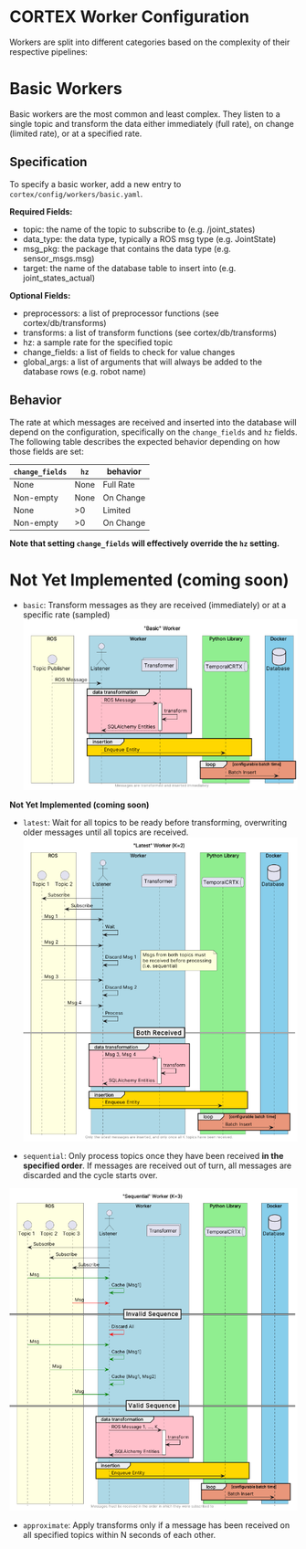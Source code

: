 # CORTEX Worker Configuration

Workers are split into different categories based on the complexity of their respective
pipelines:

# Basic Workers

Basic workers are the most common and least complex. They listen to a single topic and
transform the data either immediately (full rate), on change (limited rate), or at a specified rate.

## Specification

To specify a basic worker, add a new entry to `cortex/config/workers/basic.yaml`.

**Required Fields:**
- topic: the name of the topic to subscribe to (e.g. /joint_states)
- data_type: the data type, typically a ROS msg type (e.g. JointState)
- msg_pkg: the package that contains the data type (e.g. sensor_msgs.msg)
- target: the name of the database table to insert into (e.g. joint_states_actual) 

**Optional Fields:**
- preprocessors: a list of preprocessor functions (see cortex/db/transforms)
- transforms: a list of transform functions (see cortex/db/transforms)
- hz: a sample rate for the specified topic
- change_fields: a list of fields to check for value changes
- global_args: a list of arguments that will always be added to the database rows (e.g. robot name)

## Behavior

The rate at which messages are received and inserted into the database will depend on the
configuration, specifically on the `change_fields` and `hz` fields. The following
table describes the expected behavior depending on how those fields are set:

| `change_fields` | `hz` | behavior  |
|-----------------|------|-----------|
| None            | None | Full Rate | 
| Non-empty       | None | On Change |
| None            | >0   | Limited   |
| Non-empty       | >0   | On Change |

**Note that setting `change_fields` will effectively override the `hz` setting.**



# Not Yet Implemented (coming soon)

- `basic`: Transform messages as they are received (immediately) or at a specific rate (sampled)
![Basic Worker](../../../../docs/agents/worker/basic.png)


**Not Yet Implemented (coming soon)**

- `latest`: Wait for all topics to be ready before transforming, overwriting older messages until all topics are
  received.
![Latest Worker](../../../../docs/agents/worker/latest.png)

- `sequential`: Only process topics once they have been received **in the specified order**. 
If messages are received out of turn, all messages are discarded and the cycle starts over. 

![Sequential Worker](../../../../docs/agents/worker/sequential.png)


- `approximate`: Apply transforms only if a message has been received on all specified topics within N seconds of each
  other.
